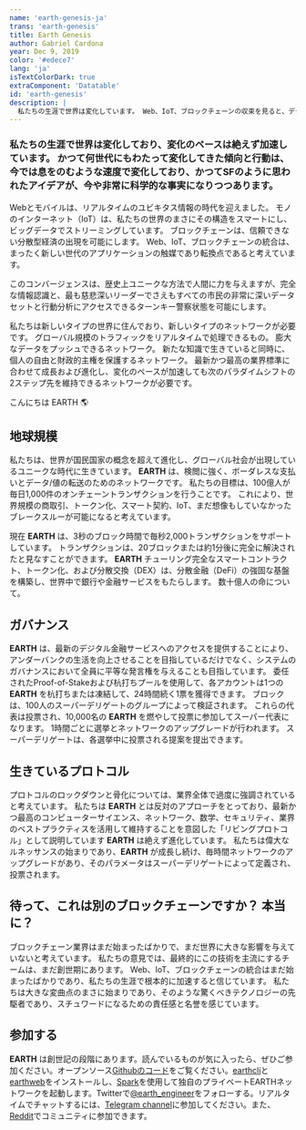 ```yaml
---
name: 'earth-genesis-ja'
trans: 'earth-genesis'
title: Earth Genesis
author: Gabriel Cardona
year: Dec 9, 2019
color: '#edece7'
lang: 'ja'
isTextColorDark: true
extraComponent: 'Datatable'
id: 'earth-genesis'
description: |
  私たちの生涯で世界は変化しています。 Web、IoT、ブロックチェーンの収束を見ると、デジタルと物理の収束を目の当たりにしています。 新しいタイプの世界には新しいタイプのネットワークが必要です。
---
```


### 私たちの生涯で世界は変化しており、変化のペースは絶えず加速しています。 かつて何世代にもわたって変化してきた傾向と行動は、今では息をのむような速度で変化しており、かつてSFのように思われたアイデアが、今や非常に科学的な事実になりつつあります。

Webとモバイルは、リアルタイムのユビキタス情報の時代を迎えました。 モノのインターネット（IoT）は、私たちの世界のまさにその構造をスマートにし、ビッグデータでストリーミングしています。 ブロックチェーンは、信頼できない分散型経済の出現を可能にします。 Web、IoT、ブロックチェーンの統合は、まったく新しい世代のアプリケーションの触媒であり転換点であると考えています。

このコンバージェンスは、歴史上ユニークな方法で人間に力を与えますが、完全な情報認識と、最も慈悲深いリーダーでさえもすべての市民の非常に深いデータセットと行動分析にアクセスできるターンキー警察状態を可能にします。

私たちは新しいタイプの世界に住んでおり、新しいタイプのネットワークが必要です。 グローバル規模のトラフィックをリアルタイムで処理できるもの。 膨大なデータをプッシュできるネットワーク。 新たな知識で生きていると同時に、個人の自由と財政的主権を保護するネットワーク。 最新かつ最高の業界標準に合わせて成長および進化し、変化のペースが加速しても次のパラダイムシフトの2ステップ先を維持できるネットワークが必要です。

こんにちは EARTH 🌎

<image-responsive
    imageURL="blog/earth-genesis/globalscale.jpg"
    width="100%"
    alt="Global scale"
/>

## 地球規模

私たちは、世界が国民国家の概念を超えて進化し、グローバル社会が出現しているユニークな時代に生きています。 **EARTH** は、検閲に強く、ボーダレスな支払いとデータ/値の転送のためのネットワークです。 私たちの目標は、100億人が毎日1,000件のオンチェーントランザクションを行うことです。 これにより、世界規模の商取引、トークン化、スマート契約、IoT、まだ想像もしていなかったブレークスルーが可能になると考えています。

現在 **EARTH** は、3秒のブロック時間で毎秒2,000トランザクションをサポートしています。 トランザクションは、20ブロックまたは約1分後に完全に解決されたと見なすことができます。 **EARTH** チューリング完全なスマートコントラクト、トークン化、および分散交換（DEX）は、分散金融（DeFi）の強固な基盤を構築し、世界中で銀行や金融サービスをもたらします。 数十億人の命について。

## ガバナンス

**EARTH** は、最新のデジタル金融サービスへのアクセスを提供することにより、アンダーバンクの生活を向上させることを目指しているだけでなく、システムのガバナンスにおいて全員に平等な発言権を与えることも目指しています。 委任されたProof-of-Stakeおよび杭打ちプールを使用して、各アカウントは1つの **EARTH** を杭打ちまたは凍結して、24時間続く1票を獲得できます。 ブロックは、100人のスーパーデリゲートのグループによって検証されます。 これらの代表は投票され、10,000名の **EARTH** を燃やして投票に参加してスーパー代表になります。 1時間ごとに選挙とネットワークのアップグレードが行われます。 スーパーデリゲートは、各選挙中に投票される提案を提出できます。

<image-responsive
    imageURL="blog/earth-genesis/alive.jpg"
    width="100%"
    alt="Alive"
/>

## 生きているプロトコル

プロトコルのロックダウンと骨化については、業界全体で過度に強調されていると考えています。 私たちは **EARTH** とは反対のアプローチをとっており、最新かつ最高のコンピューターサイエンス、ネットワーク、数学、セキュリティ、業界のベストプラクティスを活用して維持することを意図した「リビングプロトコル」として説明しています **EARTH** は絶えず進化しています。 私たちは偉大なルネッサンスの始まりであり、**EARTH** が成長し続け、毎時間ネットワークのアップグレードがあり、そのパラメータはスーパーデリゲートによって定義され、投票されます。

## 待って、これは別のブロックチェーンですか？ 本当に？

ブロックチェーン業界はまだ始まったばかりで、まだ世界に大きな影響を与えていないと考えています。 私たちの意見では、最終的にこの技術を主流にするチームは、まだ創世期にあります。 Web、IoT、ブロックチェーンの統合はまだ始まったばかりであり、私たちの生涯で根本的に加速すると信じています。 私たちは大きな変曲点のまさに始まりであり、そのような驚くべきテクノロジーの先駆者であり、スチュワードになるための責任感と名誉を感じています。

<image-responsive
    imageURL="blog/earth-genesis/people.jpg"
    width="100%"
    alt="Get involved"
/>

## 参加する

**EARTH** は創世記の段階にあります。読んでいるものが気に入ったら、ぜひご参加ください。オープンソース[Githubのコード](https://github.com/earthengineering)をご覧ください。[earthcli](https://www.npmjs.com/package/earthcli)と[earthweb](https://www.npmjs.com/package/earthweb)をインストールし、[Spark](https://github.com/EarthEngineering/spark)を使用して独自のプライベートEARTHネットワークを起動します。Twitterで[@earth_engineer](https://twitter.com/earth_engineer)をフォローする。リアルタイムでチャットするには、[Telegram channel](https://t.me/earthengineering)に参加してください。また、[Reddit](https://www.reddit.com/r/EarthEngineering)でコミュニティに参加できます。
